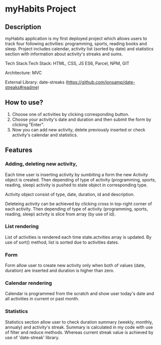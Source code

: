 # myHabits Project

## Description
myHabits application is my first deployed project which allows users to track four following activities: programming, sports, reading books and sleep. Project includes calendar, activity list (sorted by date) and statistics section with information about activity's streaks and sums.

Tech Stack:Tech Stack: HTML, CSS, JS ES6, Parcel, NPM, GIT

Architecture: MVC

External Library: date-streaks (https://github.com/jonsamp/date-streaks#readme)

## How to use?

1. Choose one of activities by clicking corresponding button.
2. Choose your activity's date and duration and then submit the form by clicking "Enter".
3. Now you can add new activity, delete previously inserted or check activity's calendar and statistics. 

## Features

### Adding, deleting new activity,
Each time user is inserting activity by sumbiting a form the new Activity object is created. Then depending of type of activity (programming, sports, reading, sleep) activity is pushed to state object in corresponding type. 

Activity object consist of type, date, duration, id and description.

Deleteing activity can be achieved by clicking cross in top-right corner of each activity. Then depending of type of activity (programming, sports, reading, sleep) actvity is slice from array (by use of id).

### List rendering
List of activities is rendered each time state.actvities array is updated. By use of sort() method, list is sorted due to activities dates.

### Form
Form allow user to create new activity only when both of values (date, duration) are inserted and duration is higher than zero.
 
### Calendar rendering
Calendar is programmed from the scratch and show user today's date and all activities in current or past month.

### Statistics
Statistics section allow user to check duration summary (weekly, monthly, annualy) and activity's streak. Summary is calculated in my code with use of filter and reduce methods. Whereas current streak value is achieved by use of 'date-streak' library.

